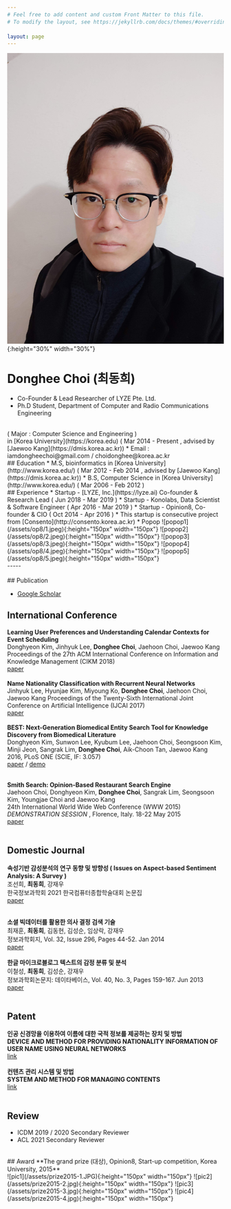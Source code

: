 ```yaml
---
# Feel free to add content and custom Front Matter to this file.
# To modify the layout, see https://jekyllrb.com/docs/themes/#overriding-theme-defaults

layout: page 
---
```


![My Picture](/assets/my.jpg){:height="30%" width="30%"}

# Donghee Choi (최동희)

* Co-Founder & Lead Researcher of LYZE Pte. Ltd. 
* Ph.D Student, Department of Computer and Radio Communications Engineering 
<br>
( Major : Computer Science and Engineering ) 
<br>
in [Korea University](https://korea.edu) ( Mar 2014 - Present , advised by [Jaewoo Kang](https://dmis.korea.ac.kr)) 
* Email : iamdongheechoi@gmail.com / choidonghee@korea.ac.kr

<br>
## Education
* M.S, bioinformatics in [Korea University](http://www.korea.edu/) ( Mar 2012 - Feb 2014 , advised by [Jaewoo Kang](https://dmis.korea.ac.kr)) 
* B.S, Computer Science in [Korea University](http://www.korea.edu/) ( Mar 2006 - Feb 2012 )

<br>
## Experience
* Startup - [LYZE, Inc.](https://lyze.ai) Co-founder & Research Lead ( Jun 2018 - Mar 2019 )
* Startup - Konolabs, Data Scientist & Software Engineer ( Apr 2016 - Mar 2019 )
* Startup - Opinion8, Co-founder & CIO ( Oct 2014 - Apr 2016 )
    * This startup is consecutive project from [Consento](http://consento.korea.ac.kr)
    * Popop
![popop1](/assets/op8/1.jpeg){:height="150px" width="150px"} ![popop2](/assets/op8/2.jpeg){:height="150px" width="150px"} ![popop3](/assets/op8/3.jpeg){:height="150px" width="150px"} ![popop4](/assets/op8/4.jpeg){:height="150px" width="150px"} ![popop5](/assets/op8/5.jpeg){:height="150px" width="150px"}

 
<br>
-----
<br>
<br>
## Publication

* [Google Scholar](https://scholar.google.co.kr/citations?user=iR40DeMAAAAJ&hl=ko)

## International Conference
**Learning User Preferences and Understanding Calendar Contexts for Event Scheduling**
<br>
Donghyeon Kim, Jinhyuk Lee, **Donghee Choi**, Jaehoon Choi, Jaewoo Kang 
<br>
Proceedings of the 27th ACM International Conference on Information and Knowledge Management (CIKM 2018)
<br>
[paper](https://dl.acm.org/doi/10.1145/3269206.3271712) 
<br>
<br>
**Name Nationality Classification with Recurrent Neural Networks**
<br>
Jinhyuk Lee, Hyunjae Kim, Miyoung Ko, **Donghee Choi**, Jaehoon Choi, Jaewoo Kang 
Proceedings of the Twenty-Sixth International Joint Conference on Artificial Intelligence (IJCAI 2017)
<br>
[paper](https://www.ijcai.org/Proceedings/2017/289)
<br>
<br>
**BEST: Next-Generation Biomedical Entity Search Tool for Knowledge Discovery from Biomedical Literature**
<br>
Donghyeon Kim, Sunwon Lee, Kyubum Lee, Jaehoon Choi, Seongsoon Kim, Minji Jeon, Sangrak Lim, **Donghee Choi**, Aik-Choon Tan, Jaewoo Kang 2016, PLoS ONE (SCIE, IF: 3.057) 
<br>
[paper](https://journals.plos.org/plosone/article?id=10.1371/journal.pone.0164680) / [demo](http://best.korea.ac.kr/)
<br>
<br>

**Smith Search: Opinion-Based Restaurant Search Engine**
<br>
Jaehoon Choi, Donghyeon Kim, **Donghee Choi**, Sangrak Lim, Seongsoon Kim, Youngjae Choi and Jaewoo Kang 
<br>
24th International World Wide Web Conference (WWW 2015) _DEMONSTRATION SESSION_ , Florence, Italy. 18-22 May 2015
<br>
[paper](https://dl.acm.org/doi/abs/10.1145/2740908.2742829) 
<br>
<br>
## Domestic Journal


**속성기반  감성분석의  연구  동향  및  방향성 ( Issues on Aspect-based Sentiment Analysis: A Survey )**
<br>
조선희, **최동희**, 강재우 
<br>
한국정보과학회 2021 한국컴퓨터종합학술대회 논문집
 <br>
[paper](https://www.dbpia.co.kr/pdf/pdfView.do?nodeId=NODE10583434&mark=0&useDate=&ipRange=N&accessgl=Y&language=ko_KR&hasTopBanner=false) 
<br>
<br>

**소셜 빅데이터를 활용한 의사 결정 검색 기술**
<br>
최재훈, **최동희**, 김동현, 김성순, 임상락, 강재우 
<br>
정보과학회지, Vol. 32, Issue 296, Pages 44-52. Jan 2014
 <br>
[paper](http://www.ndsl.kr/ndsl/search/detail/article/articleSearchResultDetail.do?cn=JAKO201406464395458) 
<br>
<br>
**한글 마이크로블로그 텍스트의 감정 분류 및 분석**
<br>
이철성, **최동희**, 김성순, 강재우
<br>
정보과학회논문지: 데이타베이스, Vol. 40, No. 3, Pages 159-167. Jun 2013
<br>
[paper](https://www.dbpia.co.kr/Journal/articleDetail?nodeId=NODE02193998) 
<br>
<br>

## Patent
**인공 신경망을 이용하여 이름에 대한 국적 정보를 제공하는 장치 및 방법**
<br>
**DEVICE AND METHOD FOR PROVIDING NATIONALITY INFORMATION OF USER NAME USING NEURAL NETWORKS**
<br>
[link](https://doi.org/10.8080/1020170147399)
<br>
<br>
**컨텐츠 관리 시스템 및 방법**
<br>
**SYSTEM AND METHOD FOR MANAGING CONTENTS**
<br>
[link](https://doi.org/10.8080/1020120078866)
<br>
<br>

## Review
* ICDM 2019 / 2020 Secondary Reviewer
* ACL 2021 Secondary Reviewer

<br>
## Award
**The grand prize (대상), Opinion8, Start-up competition, Korea University, 2015**
<br>
![pic1](/assets/prize2015-1.JPG){:height="150px" width="150px"} ![pic2](/assets/prize2015-2.jpg){:height="150px" width="150px"} ![pic3](/assets/prize2015-3.jpg){:height="150px" width="150px"} ![pic4](/assets/prize2015-4.jpg){:height="150px" width="150px"}

